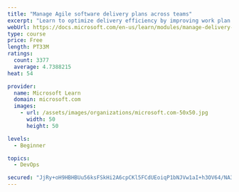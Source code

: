 ```yaml
---
title: "Manage Agile software delivery plans across teams"
excerpt: "Learn to optimize delivery efficiency by improving work plan visibility across teams."
webUrl: https://docs.microsoft.com/en-us/learn/modules/manage-delivery-plans/
type: course
price: Free
length: PT33M
ratings:
  count: 3377
  average: 4.7388215
heat: 54

provider:
  name: Microsoft Learn
  domain: microsoft.com
  images:
    - url: /assets/images/organizations/microsoft.com-50x50.jpg
      width: 50
      height: 50

levels:
  - Beginner

topics:
  - DevOps

secured: "JjRy+oH9HBHBUu56ksFSkHi2A6cpCKl5FCdUEoiqP1bNJVw1aI+h3OV64/NA38rRxqZPggv1h5OTHcGOf6ioZFSZsS4TCBvQBuCcQtRPCyGCNzi7QvzeYo2sPa2Q5yj9YHyQKUTyyy6eKMzNms9J0gKppZvdjZfJq8YHBgbq6K2O7EYlhduatleZEc3huWz3QqLNceFtDbrToHxZ/QW0lnTyVCEScloIJT8qnsppxeUNWfjt34eCG/BU9ZdSf959MpssEYvNgdllA+DI3tY4yQzA+A+KPrhvcZ0sP6Xiea9gyR/4R2VjjVLJXj2bKO15aHLJnN2KyDlTNAWMB+7L4NvUsPBH/f+EDk3o+RGRd1XMJJiBU3+xgYy0L9ohznjuYwtEInFgLPUXS2Kc8iEm6x1AbVJsOv2K8Tz7aH+HLbk=;BkQP5nhFdgLK5uFC/18eCQ=="
---
```


